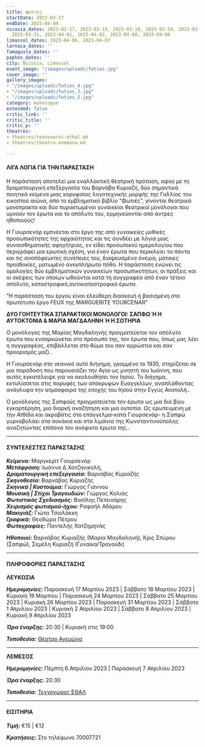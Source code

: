 ```yaml
---
title: φωτιες
startDate: 2023-03-17
endDate: 2023-04-09
nicosia_dates: 2023-03-17, 2023-03-18, 2023-03-19, 2023-03-24, 2023-03-25, 2023-03-26,
  2023-03-31, 2023-04-01, 2023-04-02, 2023-04-08, 2023-04-09
limassol_dates: 2023-04-06, 2023-04-07
larnaca_dates: ''
famagusta_dates: ''
paphos_dates: ''
city: Nicosia, Limassol
event_image: "/images/uploads/fwties.jpg"
cover_image: ''
gallery_images:
- "/images/uploads/fwties_4.jpg"
- "/images/uploads/fwties_3.jpg"
- "/images/uploads/fwties_2.jpg"
category: monologue
extended: false
critic_link: ''
critic_title: ''
critic_p: ''
theatres:
- theatres/texnoxwros-ethal.md
- theatres/theatro-anemona.md

---
```

#### ΛΙΓΑ ΛΟΓΙΑ ΓΙΑ ΤΗΝ ΠΑΡΑΣΤΑΣΗ

Η παράσταση αποτελεί μια εναλλακτική θεατρική πρόταση, αφού με τη δραματουργική επεξεργασία του Βαρνάβα Κυριαζή, δύο σημαντικά ποιητικά κείμενα μιας κορυφαίας λογοτεχνικής μορφής της Γαλλίας του εικοστού αιώνα, από το εμβληματικό βιβλίο “Φωτιές”, γίνονται θεατρικά μονόπρακτα και δύο πυρακτωμένοι γυναικείοι θεατρικοί μονόλογοι που υμνούν τον έρωτα και το απόλυτο του, ερμηνεύονται από άντρες ηθοποιούς!

Η Γιουρσενάρ εμπνέεται στο έργο της από γυναικείες μυθικές προσωπικότητες της αρχαιότητας και τις συνδέει με λόγια μιας συναισθηματικής αφηγήτριας, εν είδει προσωπικού ημερολογίου που περιγράφει μια ερωτική σχέση, για έναν έρωτα που περικλείει τα πάντα και τις αναπόφευκτες συνέπειες του, διαψευσμένα όνειρα, μάταιες προσδοκίες, ματωμένο ανεκπλήρωτο πόθο. Η παράσταση ενώνει τις ομολογίες δύο εμβληματικών γυναικείων προσωπικοτήτων, οι πράξεις και οι σκέψεις των οποίων ωθούνται κατά τη συγγραφέα από έναν τέτοιο απόλυτο, καταστροφικό,αυτοκαταστροφικό έρωτα.

"Η παράσταση του έργου είναι ελεύθερη διασκευή ή βασισμένη στο πρωτότυπο έργο FEUX της MARGUERITE YOURCENAR"

**ΔΥΟ ΓΟΗΤΕΥΤΙΚΑ ΣΠΑΡΑΚΤΙΚΟΙ ΜΟΝΟΛΟΓΟΙ: ΣΑΠΦΩ Ή Η ΑΥΤΟΚΤΟΝΙΑ & ΜΑΡΙΑ ΜΑΓΔΑΛΗΝΗ Ή Η ΣΩΤΗΡΙΑ**

Ο μονόλογος της Μαρίας Μαγδαληνής πραγματεύεται τον απόλυτο έρωτα που ενσαρκώνεται στο πρόσωπό της, τον έρωτα που, όπως μας λέει η συγγραφέας, επιβάλλεται στο θύμα του σαν αρρώστια και σαν προορισμός μαζί..

Η Γιουρσενάρ στο νεανικό αυτό διήγημα, γραμμένο το 1935, στηρίζεται σε μια παράδοση που παρουσιάζει την Αγία ως μνηστή του Ιωάννη, που αυτός εγκατέλειψε για να ακολουθήσει τον Ιησού. Το διήγημα, εκτυλίσσεται στις παρυφές των απόκρυφων Ευαγγελίων, αναπλάθοντας ανάγλυφα την ατμόσφαιρα της εποχής του Ιησού στην Εγγύς Ανατολή..

Ο μονόλογος της Σαπφούς πραγματεύεται τον έρωτα ως μια διά βίου εγκαρτέρηση, μια διαρκή αναζήτηση και μια ουτοπία. Ως ερωτευμένη με την Ατθίδα και ακροβάτις στο επάγγελμα-κατά Γιουρσενάρ- η Σαπφώ γυρνοβολάει στα σοκάκια και στα λιμάνια της Κωνσταντινούπολης αναζητώντας επίπονα τον ανέφικτο έρωτα της..

***

#### ΣΥΝΤΕΛΕΣΤΕΣ ΠΑΡΑΣΤΑΣΗΣ

**_Κείμενα:_** Μαργκερίτ Γιουρσενάρ  
**_Μετάφραση:_** Ιωάννα Δ.Χατζηνικολή,  
**_Δραματουργική επεξεργασία:_** Βαρνάβας Κυριαζής  
**_Σκηνοθεσία:_** Βαρνάβας Κυριαζής  
**_Σκηνικά | Κοστούμια:_** Γιώργος Γιάννου  
**_Μουσική | Στίχοι Τραγουδιών:_** Γιώργος Κολιάς  
**_Φωτιστικός Σχεδιασμός:_** Βασίλης Πετεινάρης  
**_Χειρισμός φωτισμού-ήχου:_** Ραφαήλ Αδάμου  
**_Μακιγιάζ:_** Γιώτα Τσιολάκκη  
**_Γραφικά:_** Θεοδώρα Πέτρου  
**_Φωτογραφίες:_** Παντελής Χατζημηνάς

**_Ηθοποιοί:_** Βαρνάβας Κυριαζής (Μαρία Μαγδαληνή), Κρις Σπύρου (Σαπφώ), Σεμέλη Κυριαζή (Γυναίκα/Τραγούδι)

***

#### ΠΛΗΡΟΦΟΡΙΕΣ ΠΑΡΑΣΤΑΣΗΣ

**ΛΕΥΚΩΣΙΑ**

**_Ημερομηνίες:_** Παρασκευή 17 Μαρτίου 2023 | Σάββατο 18 Μαρτίου 2023 | Κυριακή 19 Μαρτίου | Παρασκευή 24 Μαρτίου 2023 | Σάββατο 25 Μαρτίου 2023 | Κυριακή 26 Μαρτίου 2023 | Παρασκευή 31 Μαρτίου 2023 | Σάββατο 1 Απριλίου 2023 | Κυριακή 2 Απριλίου 2023 | Σάββατο 8 Απριλίου 2023 | Κυριακή 9 Απριλίου 2023

**_Ώρα έναρξης:_** 20:30 | Κυριακή στις 19:00

**_Τοποθεσία:_** [Θέατρο Ανεμώνα](?#map)

***

**ΛΕΜΕΣΟΣ**

**_Ημερομηνίες:_** Πέμπτη 6 Απριλίου 2023 | Παρασκευή 7 Απριλίου 2023

**_Ώρα έναρξης:_** 20:30 

**_Τοποθεσία:_** [Τεχνοχώρος ΕΘΑΛ](?#map)

***

#### ΕΙΣΙΤΗΡΙΑ

**_Τιμή:_** €15 | €12

**_Κρατήσεις:_** Στο τηλέφωνο 70007721